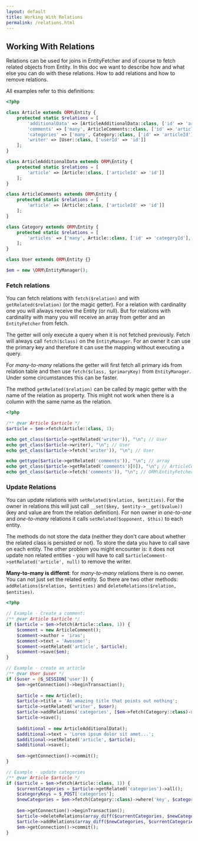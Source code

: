 ```yaml
---
layout: default
title: Working With Relations
permalink: /relations.html
---
```

## Working With Relations

Relations can be used for joins in EntityFetcher and of course to fetch related objects from Entity. In this doc we
want to describe how and what else you can do with these relations. How to add relations and how to remove relations.

All examples refer to this definitions:

```php
<?php

class Article extends ORM\Entity {
    protected static $relations = [
        'additionalData' => [ArticleAdditionalData::class, ['id' => 'articleId']],
        'comments' => ['many', ArticleComments::class, ['id' => 'articleId'], 'article'],
        'categories' => ['many', Category::class, ['id' => 'articleId'], 'articles', 'article_category'],
        'writer' => [User::class, ['userId' => 'id']]
    ];
}

class ArticleAdditionalData extends ORM\Entity {
    protected static $relations = [
        'article' => [Article::class, ['articleId' => 'id']]
    ];
}

class ArticleComments extends ORM\Entity {
    protected static $relations = [
        'article' => [Article::class, ['articleId' => 'id']]
    ];
}

class Category extends ORM\Entity {
    protected static $relations = [
        'articles' => ['many', Article::class, ['id' => 'categoryId'], 'categories', 'article_category']
    ];
}

class User extends ORM\Entity {}

$em = new \ORM\EntityManager();
```

### Fetch relations

You can fetch relations with `fetch($relation)` and with `getRelated($relation)` (or the magic getter). For a relation
with cardinality one you will always receive the Entity (or null). But for relations with cardinality with many you
will receive an array from getter and an `EntityFetcher` from fetch.

The getter will only execute a query when it is not fetched previously. Fetch will always call `fetch($class)` on the
`EntityManager`. For an owner it can use the primary key and therefore it can use the mapping without executing a 
query.

For *many-to-many* relations the getter will first fetch all primary ids from relation table and then use
`fetch($class, $primaryKey)` from `EntityManager`.  Under some circumstances this can be faster.

The method `getRelated($relation)` can be called by magic getter with the name of the relation as property. This might
not work when there is a column with the same name as the relation.

```php
<?php

/** @var Article $article */
$article = $em->fetch(Article::class, 1);

echo get_class($article->getRelated('writer')), "\n"; // User
echo get_class($article->writer), "\n"; // User
echo get_class($article->fetch('writer')), "\n"; // User

echo gettype($article->getRelated('comments')), "\n"; // array
echo get_class($article->getRelated('comments')[0]), "\n"; // ArticleComment
echo get_class($article->fetch('comments')), "\n"; // ORM\EntityFetcher
```

### Update Relations

You can update relations with `setRelated($relation, $entities)`. For the owner in relations this will just call 
`__set($key, $entity->__get($value))` (key and value are from the relation definition). For non owner in *one-to-one*
and *one-to-many* relations it calls `setRelated($opponent, $this)` to each entity.

The methods do not store the data (neither they don't care about whether the related class is persisted or not). To
store the data you have to call save on each entity. The other problem you might encounter is: it does not update non
related entities - you will have to call `$articleComment->setRelated('article', null)` to remove the writer.

**Many-to-many is differnt**: for *many-to-many* relations there is no owner. You can not just set the related entity.
So there are two other methods: `addRelations($relation, $entities)` and `deleteRelations($relation, $entities)`.

```php
<?php

// Example - Create a comment:
/** @var Article $article */
if ($article = $em->fetch(Article::class, 1)) {
    $comment = new ArticleComment();
    $comment->author = 'iras';
    $comment->text = 'Awesome!';
    $comment->setRelated('article', $article);
    $comment->save($em);
}

// Example - create an article
/** @var User $user */
if ($user = @$_SESSION['user']) {
    $em->getConnection()->beginTransaction();
    
    $article = new Article();
    $article->title = 'An amazing title that points out nothing';
    $article->setRelated('writer', $user);
    $article->addRelations('categories', [$em->fetch(Category::class)->where('key', 'php')]);
    $article->save();
    
    $additional = new ArticleAdditionalData();
    $additional->text = 'Lorem ipsum dolor sit amet...';
    $additional->setRelated('article', $article);
    $additional->save();
    
    $em->getConnection()->commit();
}

// Example - update categories
/** @var Article $article */
if ($article = $em->fetch(Article::class, 1)) {
    $currentCategories = $article->getRelated('categories')->all();
    $categoryKeys = $_POST['categories'];
    $newCategories = $em->fetch(Category::class)->where('key', $categoryKeys)->all();
    
    $em->getConnection()->beginTransaction();
    $article->deleteRelations(array_diff($currentCategories, $newCategories));
    $article->addRelations(array_diff($newCategories, $currentCategories));
    $em->getConnection()->commit();
}
```

